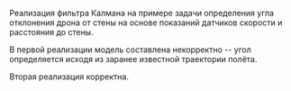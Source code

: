 Реализация фильтра Калмана на примере задачи определения угла отклонения дрона от стены на основе показаний датчиков скорости и расстояния до стены. 

В первой реализации модель составлена некорректно -- угол определяется исходя из заранее известной траектории полёта.

Вторая реализация корректна.
